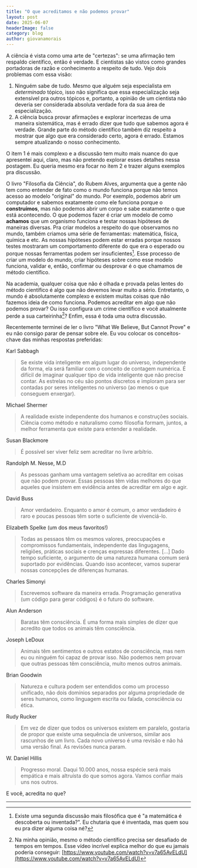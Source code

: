 ```yaml
---
title: "O que acreditamos e não podemos provar"
layout: post
date: 2025-06-07
headerImage: false
category: blog
author: giovanamorais
---
```


A ciência é vista como uma arte de "certezas": se uma afirmação tem respaldo
científico, então é verdade. E cientistas são vistos como grandes portadoras de
razão e conhecimento a respeito de tudo. Vejo dois problemas com essa visão:

1. Ninguém sabe de tudo. Mesmo que alguém seja especialista em *determinado*
   tópico, isso não significa que essa especialização seja extensível pra outros
   tópicos e, portanto, a opinião de um cientista não deveria ser considerada
   absoluta verdade fora da sua área de especialização.
2. A ciência busca provar afirmações e explorar incertezas de uma maneira
   sistemática, mas é errado dizer que tudo que sabemos agora é verdade. Grande
   parte do método científico também diz respeito a mostrar que algo que era
   considerado certo, agora é errado. Estamos sempre atualizando o nosso
   conhecimento.


O item 1 é mais complexo e a discussão tem muito mais nuance do que apresentei
aqui, claro, mas não pretendo explorar esses detalhes nessa postagem.  Eu
queria mesmo era focar no item 2 e trazer alguns exemplos pra discussão.

O livro "Filosofia da Ciência", do Rubem Alves, argumenta que a gente não
tem como entender de fato como o mundo funciona porque não temos acesso ao
modelo "original" do mundo. Por exemplo, podemos abrir um computador e sabemos
exatamente como ele funciona porque o **construímos**, mas não podemos abrir um
corpo e sabe exatamente o que está acontecendo. O que podemos fazer é criar um
modelo de como **achamos** que um organismo funciona e testar nossas hipóteses
de maneiras diversas. Pra criar modelos a respeito do que observamos no mundo,
também criamos uma série de ferramentas: matemática, física, química e etc.
As nossas hipóteses
podem estar erradas porque nossos testes mostraram um comportamento diferente do
que era o esperado ou porque nossas ferramentas podem ser insuficientes[^1].
Esse processo de criar um modelo do mundo, criar hipóteses sobre como esse
modelo funciona, validar e, então, confirmar ou desprovar é o que chamamos de
método científico.

Na academia, qualquer coisa que não é olhada e provada pelas lentes do método
científico é algo que não devemos levar muito a sério. Entretanto, o mundo é
absolutamente complexo e existem muitas coisas que não fazemos ideia de como
funciona. Podemos acreditar em algo que não podemos provar? Ou isso configura um
crime científico e você atualmente perde a sua carteirinha[^2]? Enfim, essa é
toda uma outra discussão.

Recentemente terminei de ler o livro "What We Believe, But Cannot Prove" e eu
não consigo parar de pensar sobre ele.
Eu vou colocar os conceitos-chave das minhas respostas preferidas:

Karl Sabbagh
> Se existe vida inteligente em algum lugar do universo, independente da forma,
> ela será familiar com o conceito de contagem numérica. É difícil de imaginar
> qualquer tipo de vida inteligente que não precise contar. As estrelas no céu
> são pontos discretos e imploram para ser contadas por seres inteligentes no
> universo (ao menos o que conseguem enxergar).

Michael Shermer
> A realidade existe independente dos humanos e construções sociais. Ciência
> como método e naturalismo como filosofia formam, juntos, a melhor ferramenta
> que existe para entender a realidade.

Susan Blackmore
> É possível ser viver feliz sem acreditar no livre arbítrio.

Randolph M. Nesse, M.D
> As pessoas ganham uma vantagem seletiva ao acreditar em coisas que não podem
> provar. Essas pessoas têm vidas melhores do que aqueles que insistem em
> evidência antes de acreditar em algo e agir.

David Buss
> Amor verdadeiro. Enquanto o amor é comum, o amor verdadeiro é raro e poucas
> pessoas têm sorte o suficiente de vivenciá-lo.

Elizabeth Spelke (um dos meus favoritos!)
> Todas as pessaos têm os mesmos valores, preocupações e compromissos
> fundamentais, independente das lingugagens, religiões, práticas sociais e
> crenças expressas diferentes. [...] Dado tempo suficiente, o argumento de uma
> natureza humana comum será suportado por evidências. Quando isso acontecer,
> vamos superar nossas concepções de diferenças humanas.

Charles Simonyi
> Escrevemos software da maneira errada. Programação generativa (um código para
> gerar códigos) é o futuro do software.

Alun Anderson
> Baratas têm consciência. É uma forma mais simples de dizer que acredito que
> todos os animais têm consciência.

Joseph LeDoux
> Animais têm sentimentos e outros estatos de consciência, mas
> nem eu ou ninguém foi capaz de provar isso. Não podemos nem provar que outras
> pessoas têm consciência, muito menos outros animais.

Brian Goodwin
> Natureza e cultura podem ser entendidos como um processo unificado, não dois
> domínios separados por alguma propriedade de seres humanos, como linguagem
> escrita ou falada, consciência ou ética.

Rudy Rucker
> Em vez de dizer que todos os universos existem em paralelo, gostaria de propor
> que existe uma sequência de universos, similar aos rascunhos de um livro. Cada
> novo universo é uma revisão e não há uma versão final. As revisões nunca
> param.

W. Daniel Hillis
> Progresso moral. Daqui 10.000 anos, nossa espécie será mais empática e mais
> altruísta do que somos agora. Vamos confiar mais uns nos outros.


E você, acredita no que?

---
[^1]: Existe uma segunda discussão mais filosófica que é "a matemática é descoberta ou inventada?". Eu chutaria que é inventada, mas quem sou eu pra dizer alguma coisa né?
[^2]: Na minha opinião, mesmo o método científico precisa ser desafiado de tempos em tempos. Esse vídeo incrível explica melhor do que eu jamais poderia conseguir: [https://www.youtube.com/watch?v=v7a65AvELdU](https://www.youtube.com/watch?v=v7a65AvELdU)
